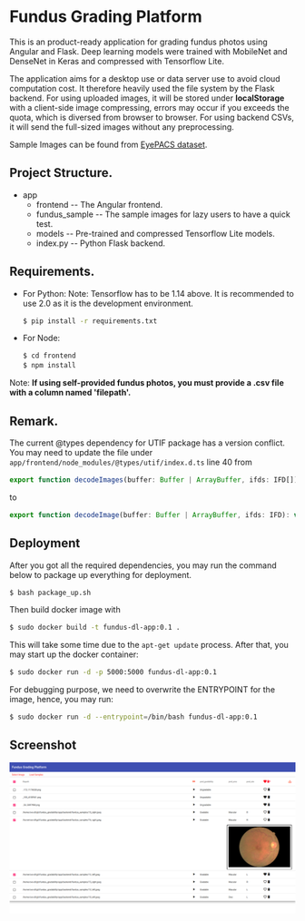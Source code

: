 # Fundus Grading Platform

This is an product-ready application for grading fundus photos using Angular and Flask. Deep learning models were trained with MobileNet and DenseNet in Keras and compressed with Tensorflow Lite.

The application aims for a desktop use or data server use to avoid cloud computation cost. It therefore heavily used the file system by the Flask backend. For using uploaded images, it will be stored under <b>localStorage</b> with a client-side image compressing, errors may occur if you exceeds the quota, which is diversed from browser to browser. For using backend CSVs, it will send the full-sized images without any preprocessing.

Sample Images can be found from [EyePACS dataset](https://www.kaggle.com/c/diabetic-retinopathy-detection).

## Project Structure.

- app
    - frontend -- The Angular frontend.
    - fundus_sample -- The sample images for lazy users to have a quick test.
    - models -- Pre-trained and compressed Tensorflow Lite models.
    - index.py -- Python Flask backend.


## Requirements.
- For Python:
    Note: Tensorflow has to be 1.14 above. It is recommended to use 2.0 as it is the development environment.
    ```bash
    $ pip install -r requirements.txt
    ```
- For Node:
    ```bash
    $ cd frontend
    $ npm install
    ```
Note: <b>If using self-provided fundus photos, you must provide a .csv file with a column named 'filepath'.</b>

## Remark.
The current @types dependency for UTIF package has a version conflict. You may need to update the file under ```app/frontend/node_modules/@types/utif/index.d.ts``` line 40 from
```javascript
export function decodeImages(buffer: Buffer | ArrayBuffer, ifds: IFD[]): void;
```
to
```javascript
export function decodeImage(buffer: Buffer | ArrayBuffer, ifds: IFD): void;
```

## Deployment
After you got all the required dependencies, you may run the command below to package up everything for deployment.
```bash
$ bash package_up.sh
```
Then build docker image with
```bash
$ sudo docker build -t fundus-dl-app:0.1 .
```
This will take some time due to the ```apt-get update``` process. After that, you may start up the docker container:
```bash
$ sudo docker run -d -p 5000:5000 fundus-dl-app:0.1
```
For debugging purpose, we need to overwrite the ENTRYPOINT for the image, hence, you may run:
```bash
$ sudo docker run -d --entrypoint=/bin/bash fundus-dl-app:0.1
```

## Screenshot

![screenshot](./imgs/sc.png)

